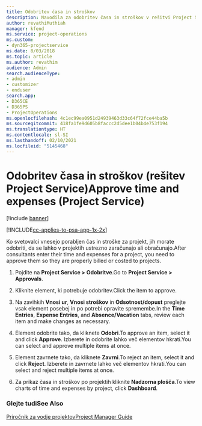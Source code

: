 ```yaml
---
title: Odobritev časa in stroškov
description: Navodila za odobritev časa in stroškov v rešitvi Project Service
author: revathiMuthiah
manager: kfend
ms.service: project-operations
ms.custom:
- dyn365-projectservice
ms.date: 8/03/2018
ms.topic: article
ms.author: revathim
audience: Admin
search.audienceType:
- admin
- customizer
- enduser
search.app:
- D365CE
- D365PS
- ProjectOperations
ms.openlocfilehash: 4c1ec99ea0951d24939463d33c64f72fce44ba5b
ms.sourcegitcommit: 418fa1fe9d605b8faccc2d5dee1b04b4e753f194
ms.translationtype: HT
ms.contentlocale: sl-SI
ms.lasthandoff: 02/10/2021
ms.locfileid: "5145468"
---
```

# <a name="approve-time-and-expenses-project-service"></a><span data-ttu-id="14a52-103">Odobritev časa in stroškov (rešitev Project Service)</span><span class="sxs-lookup"><span data-stu-id="14a52-103">Approve time and expenses (Project Service)</span></span>

[!include [banner](../includes/psa-now-project-operations.md)]

[!INCLUDE[cc-applies-to-psa-app-1x-2x](../includes/cc-applies-to-psa-app-1x-2x.md)]

<span data-ttu-id="14a52-104">Ko svetovalci vnesejo porabljen čas in stroške za projekt, jih morate odobriti, da se lahko v projektih ustrezno zaračunajo ali obračunajo.</span><span class="sxs-lookup"><span data-stu-id="14a52-104">After consultants enter their time and expenses for a project, you need to approve them so they are properly billed or costed to projects.</span></span>  
  
1.  <span data-ttu-id="14a52-105">Pojdite na **Project Service > Odobritve**.</span><span class="sxs-lookup"><span data-stu-id="14a52-105">Go to **Project Service > Approvals**.</span></span>  
  
2.  <span data-ttu-id="14a52-106">Kliknite element, ki potrebuje odobritev.</span><span class="sxs-lookup"><span data-stu-id="14a52-106">Click the item to approve.</span></span>  
  
3.  <span data-ttu-id="14a52-107">Na zavihkih **Vnosi ur**, **Vnosi stroškov** in **Odsotnost/dopust** preglejte vsak element posebej in po potrebi opravite spremembe.</span><span class="sxs-lookup"><span data-stu-id="14a52-107">In the **Time Entries**, **Expense Entries**, and **Absence/Vacation** tabs, review each item and make changes as necessary.</span></span>  
  
4.  <span data-ttu-id="14a52-108">Element odobrite tako, da kliknete **Odobri**.</span><span class="sxs-lookup"><span data-stu-id="14a52-108">To approve an item, select it and click **Approve**.</span></span> <span data-ttu-id="14a52-109">Izberete in odobrite lahko več elementov hkrati.</span><span class="sxs-lookup"><span data-stu-id="14a52-109">You can select and approve multiple items at once.</span></span>  
  
5.  <span data-ttu-id="14a52-110">Element zavrnete tako, da kliknete **Zavrni**.</span><span class="sxs-lookup"><span data-stu-id="14a52-110">To reject an item, select it and click **Reject**.</span></span> <span data-ttu-id="14a52-111">Izberete in zavrnete lahko več elementov hkrati.</span><span class="sxs-lookup"><span data-stu-id="14a52-111">You can select and reject multiple items at once.</span></span>  
  
6.  <span data-ttu-id="14a52-112">Za prikaz časa in stroškov po projektih kliknite **Nadzorna plošča**.</span><span class="sxs-lookup"><span data-stu-id="14a52-112">To view charts of time and expenses by project, click **Dashboard**.</span></span>  
  
### <a name="see-also"></a><span data-ttu-id="14a52-113">Glejte tudi</span><span class="sxs-lookup"><span data-stu-id="14a52-113">See Also</span></span>  
 [<span data-ttu-id="14a52-114">Priročnik za vodje projektov</span><span class="sxs-lookup"><span data-stu-id="14a52-114">Project Manager Guide</span></span>](../psa/project-manager-guide.md)
